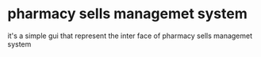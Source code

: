 # pharmacy sells managemet system
it's a simple gui that represent the inter face of pharmacy sells managemet system
